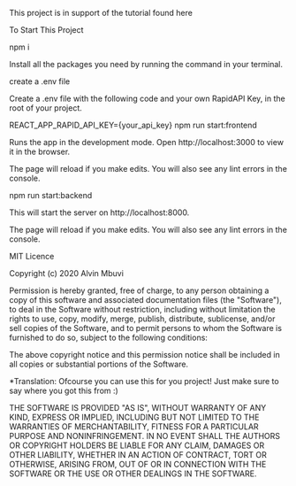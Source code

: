 This project is in support of the tutorial found here

To Start This Project

npm i

Install all the packages you need by running the command in your terminal.

create a .env file

Create a .env file with the following code and your own RapidAPI Key, in the root of your project.

REACT_APP_RAPID_API_KEY={your_api_key}
npm run start:frontend

Runs the app in the development mode.
Open http://localhost:3000 to view it in the browser.

The page will reload if you make edits.
You will also see any lint errors in the console.

npm run start:backend

This will start the server on http://localhost:8000.

The page will reload if you make edits.
You will also see any lint errors in the console.

MIT Licence

Copyright (c) 2020 Alvin Mbuvi 

Permission is hereby granted, free of charge, to any person obtaining a copy of this software and associated documentation files (the "Software"), to deal in the Software without restriction, including without limitation the rights to use, copy, modify, merge, publish, distribute, sublicense, and/or sell copies of the Software, and to permit persons to whom the Software is furnished to do so, subject to the following conditions:

The above copyright notice and this permission notice shall be included in all copies or substantial portions of the Software.

*Translation: Ofcourse you can use this for you project! Just make sure to say where you got this from :)

THE SOFTWARE IS PROVIDED "AS IS", WITHOUT WARRANTY OF ANY KIND, EXPRESS OR IMPLIED, INCLUDING BUT NOT LIMITED TO THE WARRANTIES OF MERCHANTABILITY, FITNESS FOR A PARTICULAR PURPOSE AND NONINFRINGEMENT. IN NO EVENT SHALL THE AUTHORS OR COPYRIGHT HOLDERS BE LIABLE FOR ANY CLAIM, DAMAGES OR OTHER LIABILITY, WHETHER IN AN ACTION OF CONTRACT, TORT OR OTHERWISE, ARISING FROM, OUT OF OR IN CONNECTION WITH THE SOFTWARE OR THE USE OR OTHER DEALINGS IN THE SOFTWARE.
